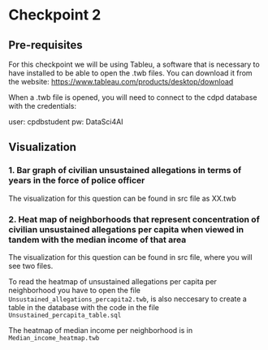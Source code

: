 
# Checkpoint 2

## Pre-requisites

For this checkpoint we will be using Tableu, a software that is necessary to have installed to be able to open the .twb files. You can download it from the website: https://www.tableau.com/products/desktop/download

When a .twb file is opened, you will need to connect to the cdpd database with the credentials:

user: cpdbstudent
pw: DataSci4AI

## Visualization


### 1. Bar graph of civilian unsustained allegations in terms of years in the force of police officer

The visualization for this question can be found in src file as XX.twb


### 2. Heat map of neighborhoods that represent concentration of civilian unsustained allegations per capita when viewed in tandem with the median income of that area

The visualization for this question can be found in src file, where you will see two files. 

To read the heatmap of unsustained allegations per capita per neighborhood you have to open the file ```Unsustained_allegations_percapita2.twb```, is also neccesary to create a table in the database with the code in the file ``` Unsustained_percapita_table.sql ```

The heatmap of median income per neighborhood is in ```Median_income_heatmap.twb```





